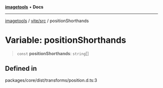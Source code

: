 [**imagetools**](../../../README.md) • **Docs**

***

[imagetools](../../../modules.md) / [vite/src](../README.md) / positionShorthands

# Variable: positionShorthands

> `const` **positionShorthands**: `string`[]

## Defined in

packages/core/dist/transforms/position.d.ts:3
